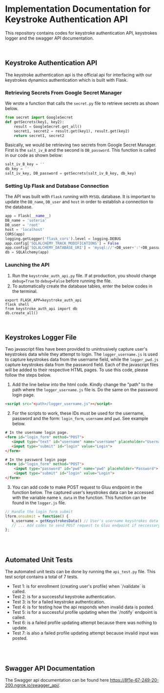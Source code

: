 # Implementation Documentation for Keystroke Authentication API
This repository contains codes for keystroke authentication API, keystrokes logger and the swagger API documentation.

<br>
<h2><strong> Keystroke Authentication API</strong></h2>
The keystroke authentication api is the official api for interfacing with our keystrokes dynamics authentication which is built with Flask.
<h3><Strong>Retrieving Secrets From Google Secret Manager</strong></h3>

We wrote a function that calls the `secret.py` file to retrieve secrets as shown below.
<!-- Secrets are retrieved from the Google Secret Manager using the secret.py file through our function below. -->

```python
from secret import GoogleSecret
def getSecrets(key1, key2):
    result = GoogleSecret.get_all()
    secret1, secret2 = result.get(key1), result.get(key2)
    return secret1, secret2
```

Basically, we would be retrieving two secrets from Google Secret Manager. First is the `salt_iv_B` and the second is `DB_password`. This function is called in our code as shown below:

```python
salt_iv_B_key = ''
db_key = ''
salt_iv_key, DB_password = getSecrets(salt_iv_B_key, db_key)
```

<h3><Strong>Setting Up Flask and Database Connection</strong></h3>

The API was built with `Flask` running with `MYSQL` database. It is important to update the `DB_name`, `DB_user` and `host` in order to establish a connection to the database.

```python
app = Flask(__name__)
DB_name = 'soteria'
DB_user = 'root'
host = 'localhost'
CORS(app)
logging.getLogger('flask_cors').level = logging.DEBUG
app.config['SQLALCHEMY_TRACK_MODIFICATIONS'] = False
app.config['SQLALCHEMY_DATABASE_URI'] = 'mysql://'+DB_user+':'+DB_password+'@'+host+'/'+DB_name
db = SQLAlchemy(app)
```

<h3><Strong>Launching the API</strong></h3>

1. Run the `keystroke_auth_api.py` file. If at production, you should change `debug=True` to `debug=False` before running the file.
2. To automatically create the database tables, enter the below codes in the terminal.
```
export FLASK_APP=keystroke_auth_api
flask shell
from keystroke_auth_api import db
db.create_all()
```

<br>
<h2><strong> Keystrokes Logger File</strong></h2>

Two javascript files have been provided to unintrusively capture user's keystrokes data while they attempt to login. The `logger_username.js` is used to capture keystrokes data from the username field, while the `logger_pwd.js` capture keystrokes data from the password field. Each of the javascript files will be added to their respective HTML pages. To use this code, please follow the steps below.

1. Add the line below into the html code. Kindly change the "path" to the path where the `logger_username.js` file is. Do the same on the password login page.

```html
<script src="<path>/logger_username.js"></script>
```

2. For the scripts to work, these IDs must be used for the username, password and the form: `login_form`, `username` and `pwd`. See example below.

 ```html
 # In the username login page.
<form id="login_form" method="POST">
    <input type="text" id="username" name="username" placeholder="Username">
    <input type="submit" id="login" value="Login">
</form>
 ```


```html
# In the password login page
<form id="login_form" method="POST">
    <input type="password" id="pwd" name="pwd" placeholder="Password">
    <input type="submit" id="login" value="Login">
</form>
 ```

 3. You can add code to make POST request to Gluu endpoint in the function below. The captured user's keystrokes data can be accessed with the variable name `k_data` in the function. This function can be found in the `logger.js` file. 

 ```javascript
 // Handle the login form submit
lform.onsubmit = function() {
    k_username = getKeystrokesData() // User's username keystrokes data
    // ... Add codes to send POST request to Gluu endpoint if neccessary
};
```
<br>

<br>
<h2><strong> Automated Unit Tests</strong></h2>

The automated unit tests can be done by running the `api_test.py` file. This test script contains a total of 7 tests. 

<UL>
<LI>Test 1: is for enrollment (creating user's profile) when `/validate` is called.</LI>
<LI>Test 2: is for a successful keystroke authentication.</LI>
<LI>Test 3: is for a failed keystroke authentication.</LI>
<LI>Test 4: is for testing how the api responds when invalid data is posted.</LI>
<LI>Test 5: is for a successful profile updating when the `/notify` endpoint is called.</LI>
<LI>Test 6: is a failed profile updating attempt because there was nothing to update.</LI>
<LI>Test 7: is also a failed profile updating attempt because invalid input was posted.</LI>
</UL>

<br><br>
<h2><strong> Swagger API Documentation</strong></h2>

The Swagger api documentation can be found here https://8f1e-67-249-20-200.ngrok.io/swagger_api/.


